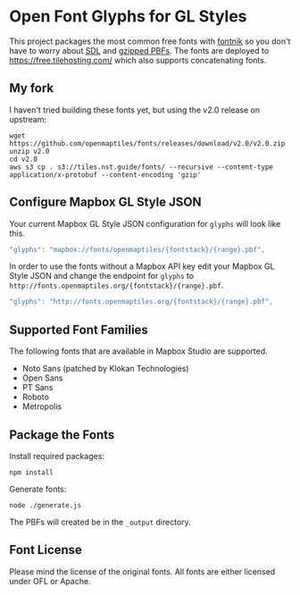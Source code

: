 # Open Font Glyphs for GL Styles

This project packages the most common free fonts with
[fontnik](https://github.com/mapbox/fontnik) so you don't have to
worry about [SDL](https://www.mapbox.com/blog/text-signed-distance-fields/)
and [gzipped PBFs](https://github.com/mapbox/mapbox-gl-js/issues/830).
The fonts are deployed to https://free.tilehosting.com/ which also supports concatenating fonts.

## My fork

I haven't tried building these fonts yet, but using the v2.0 release on upstream:

```
wget https://github.com/openmaptiles/fonts/releases/download/v2.0/v2.0.zip
unzip v2.0
cd v2.0
aws s3 cp . s3://tiles.nst.guide/fonts/ --recursive --content-type application/x-protobuf --content-encoding 'gzip'
```


## Configure Mapbox GL Style JSON

Your current Mapbox GL Style JSON configuration for `glyphs` will look like this.

```javascript
"glyphs": "mapbox://fonts/openmaptiles/{fontstack}/{range}.pbf",
```

In order to use the fonts without a Mapbox API key edit your Mapbox GL Style JSON and change the endpoint for `glyphs` to `http://fonts.openmaptiles.org/{fontstack}/{range}.pbf`.

```javascript
"glyphs": "http://fonts.openmaptiles.org/{fontstack}/{range}.pbf",
```

## Supported Font Families

The following fonts that are available in Mapbox Studio are supported.

* Noto Sans (patched by Klokan Technologies)
* Open Sans
* PT Sans
* Roboto
* Metropolis

## Package the Fonts

Install required packages:

```
npm install
```

Generate fonts:

```
node ./generate.js
```
The PBFs will created be in the `_output` directory.

## Font License

Please mind the license of the original fonts.
All fonts are either licensed under OFL or Apache.
